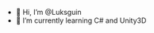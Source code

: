 - 👋 Hi, I’m @Luksguin
- 🌱 I’m currently learning C# and Unity3D

<!---
Luksguin/Luksguin is a ✨ special ✨ repository because its `README.md` (this file) appears on your GitHub profile.
You can click the Preview link to take a look at your changes.
--->
